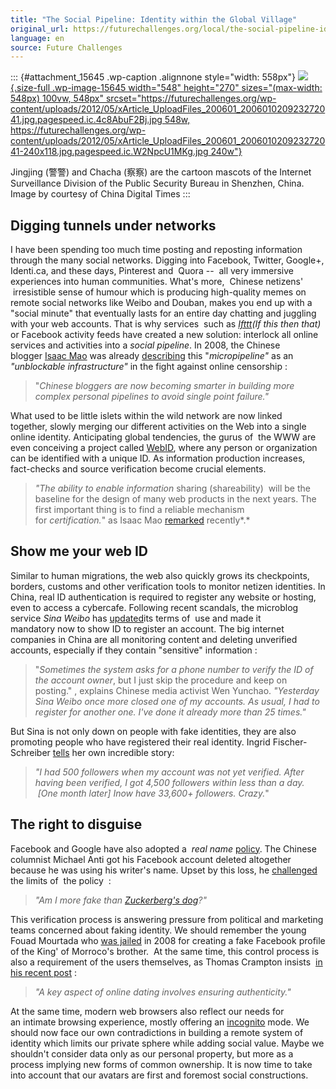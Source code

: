 ```yaml
---
title: "The Social Pipeline: Identity within the Global Village"
original_url: https://futurechallenges.org/local/the-social-pipeline-identity-within-the-global-village/
language: en
source: Future Challenges
---
```


::: {#attachment_15645 .wp-caption .alignnone style="width: 558px"}
[![](http://futurechallenges.org/wp-content/uploads/2012/05/Article_UploadFiles_200601_200601020923272041.jpg){.size-full
.wp-image-15645 width="548" height="270"
sizes="(max-width: 548px) 100vw, 548px"
srcset="https://futurechallenges.org/wp-content/uploads/2012/05/xArticle_UploadFiles_200601_200601020923272041.jpg.pagespeed.ic.4c8AbuF2Bj.jpg 548w, https://futurechallenges.org/wp-content/uploads/2012/05/xArticle_UploadFiles_200601_200601020923272041-240x118.jpg.pagespeed.ic.W2NpcU1MKg.jpg 240w"}](http://futurechallenges.org/wp-content/uploads/2012/05/Article_UploadFiles_200601_200601020923272041.jpg)

Jingjing (警警) and Chacha (察察) are the cartoon mascots of the
Internet Surveillance Division of the Public Security Bureau in
Shenzhen, China. Image by courtesy of China Digital Times
:::

**Digging tunnels under networks**
----------------------------------

I have been spending too much time posting and reposting information
through the many social networks. Digging into Facebook, Twitter,
Google+, Identi.ca, and these days, Pinterest and  Quora --  all very
immersive experiences into human communities. What's more,  Chinese
netizens'  irresistible sense of humour which is producing high-quality
memes on remote social networks like Weibo and Douban, makes you end up
with a "social minute" that eventually lasts for an entire day chatting
and juggling with your web accounts. That is why services  such as
*[*Ifttt*](http://ifttt.com/ "http://ifttt.com/")(If this then that)* or
Facebook activity feeds have created a new solution: interlock all
online services and activities into a *social pipeline*. In 2008, the
Chinese blogger [Isaac
Mao](http://en.wikipedia.org/wiki/Isaac_Mao "http://en.wikipedia.org/wiki/Isaac_Mao")
was
already [describing](http://www.isaacmao.com/meta/2008/02/micropipeline-as-unblockable.html "http://www.isaacmao.com/meta/2008/02/micropipeline-as-unblockable.html")
this "*micropipeline"* as an *"unblockable infrastructure"* in the fight
against online censorship :

> "*Chinese bloggers are now becoming smarter in building more complex
> personal pipelines to avoid single point failure."*

What used to be little islets within the wild network are now linked
together, slowly merging our different activities on the Web into a
single online identity. Anticipating global tendencies, the gurus of
 the WWW are even conceiving a project
called [WebID](http://www.w3.org/wiki/WebID), where any person or
organization can be identified with a unique ID. As information
production increases, fact-checks and source verification become crucial
elements.

> *"The ability to enable* *information* sharing (shareability)  will be
> the baseline for the design of many web products in the next years.
> The first important thing is to find a reliable mechanism
> for *certification.*" as Isaac Mao
> [remarked](http://wp.isaacmao.com/2011/06/29/ifttt-%E4%B8%8E%E2%80%9C%E5%8F%AF%E5%88%86%E4%BA%AB%E6%9C%8D%E5%8A%A1%E2%80%9Dshareable-service%E7%9A%84%E9%87%8D%E8%A6%81%E6%80%A7/ "http://wp.isaacmao.com/2011/06/29/ifttt-%E4%B8%8E%E2%80%9C%E5%8F%AF%E5%88%86%E4%BA%AB%E6%9C%8D%E5%8A%A1%E2%80%9Dshareable-service%E7%9A%84%E9%87%8D%E8%A6%81%E6%80%A7/")
> recently*.*

**Show me your web ID**
-----------------------

Similar to human migrations, the web also quickly grows its checkpoints,
borders, customs and other verification tools to monitor netizen
identities. In China, real ID authentication is required to register any
website or hosting, even to access a cybercafe. Following recent
scandals, the microblog service *Sina Weibo* has
[updated](http://thenextweb.com/asia/2012/05/09/sina-weibo-to-introduce-user-contract-on-may-28-as-chinas-microblog-crackdown-continues/)its
terms of  use and made it mandatory now to show ID to register an
account. The big internet companies in China are all monitoring content
and deleting unverified accounts, especially if they contain
"sensitive" information :

> "*Sometimes the system asks for a phone number to verify the ID of the
> account owner*, but I just skip the procedure and keep on posting." ,
> explains Chinese media activist Wen Yunchao. *"Yesterday Sina Weibo
> once more closed one of my accounts. As usual, I had to register for
> another one. I've done it already more than 25 times."*

But Sina is not only down on people with fake identities, they are also
promoting people who have registered their real identity. Ingrid
Fischer-Schreiber [tells](https://plus.google.com/106685408291386246029/posts/ZYkokKmBiSM "https://plus.google.com/106685408291386246029/posts/ZYkokKmBiSM")
her own incredible story:

> *"I had 500 followers when my account was not yet verified. After
> having been verified, I got 4,500 followers within less than a day.
>  \[One month later\] Inow have 33,600+ followers.﻿ Crazy.*"

**The right to disguise**
-------------------------

Facebook and Google have also adopted a  *real name*
[policy](http://www.theatlantic.com/technology/archive/2011/08/why-facebook-and-googles-concept-of-real-names-is-revolutionary/243171/ "http://www.theatlantic.com/technology/archive/2011/08/why-facebook-and-googles-concept-of-real-names-is-revolutionary/243171/"). The
Chinese columnist Michael Anti got his Facebook account deleted
altogether because he was using his writer's name. Upset by this loss,
he
[challenged](https://twitter.com/#!/mranti/status/45030799975788545 "https://twitter.com/#!/mranti/status/45030799975788545")
the limits of  the policy  :

> *"Am I more fake than [Zuckerberg's
> dog](http://www.facebook.com/beast.the.dog "http://www.facebook.com/beast.the.dog")?"*

This verification process is answering pressure from political and
marketing teams concerned about faking identity. We should remember the
young Fouad Mourtada who [was
jailed](http://en.wikipedia.org/wiki/Fouad_Mourtada_affair) in 2008 for
creating a fake Facebook profile of the King' of Morroco's brother.  At
the same time, this control process is also a requirement of the users
themselves, as Thomas Crampton insists  [in his recent
post](http://www.thomascrampton.com/china/online-dating-china-evan-osnos "http://www.thomascrampton.com/china/online-dating-china-evan-osnos")
:

> *"A key aspect of online dating involves ensuring authenticity."*

At the same time, modern web browsers also reflect our needs for
an intimate browsing experience, mostly offering
an [incognito](https://support.google.com/chrome/bin/answer.py?hl=en&answer=95464&p=cpn_incognito)
mode. We should now face our own contradictions in building a remote
system of identity which limits our private sphere while adding social
value. Maybe we shouldn't consider data only as our personal property,
but more as a process implying new forms of common ownership. It is now
time to take into account that our avatars are first and foremost social
constructions.
